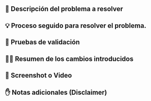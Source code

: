 ## 🤔 Descripción del problema a resolver
<!--
Objetivo: Asegurarse de que se ha entendido correctamente el problema a resolver. 
-->
## 💡 Proceso seguido para resolver el problema.
<!-- 
Organizar una reunión colaborativa para compartir hallazgos, discutir ideas y decidir un enfoque.
Buscar información sobre cómo resolver problemas similares.
Revisar el código existente en el proyecto o en soluciones previas de otros compañeros.
Investigar librerías, herramientas o enfoques alineados con el proyecto.
-->
## 📝 Pruebas de validación
<!--
Escribir pequeños fragmentos de código para experimentar con las herramientas o librerías seleccionadas.
Probar las partes más complejas o inciertas del problema para minimizar riesgos.
Documentar los hallazgos, incluyendo lo que funciona y lo que no.
La estimación debe ser más precisa tras hacer pruebas de validación.
-->
## 👩‍💻 Resumen de los cambios introducidos
<!-- Qué se ha añadido al código: una librería, una funcionalidad, cambios, etc. -->

## 📸 Screenshot o Video
<!-- Pruebas visuales que muestren rel resultado de la implementación -->

## ✋ Notas adicionales (Disclaimer)
<!-- ¿Deberíamos saber algo sobre algo que no esperábamos?

## 🌈 Añade un Gif que represente a esta PR

## ✅ Checklist
- [ ] La rama tiene el formato correcto: tipo_de_issue/numero_issue/descripcion.
- [ ] He añadido un título a la PR descriptivo.
- [ ] Me he asignado como autor.
- [ ] He asignado a dos revisores.
- [ ] He relacionado la PR con la Issue.

